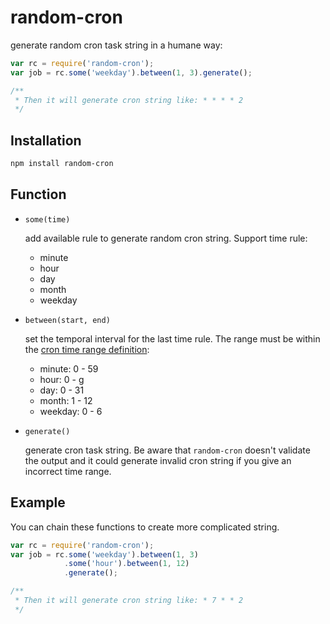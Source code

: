 # random-cron

generate random cron task string in a humane way:

``` javascript
var rc = require('random-cron');
var job = rc.some('weekday').between(1, 3).generate();

/**
 * Then it will generate cron string like: * * * * 2
 */
```

## Installation

``` bash
npm install random-cron
```

## Function

* `some(time)`

  add available rule to generate random cron string. Support time rule:
  * minute
  * hour
  * day
  * month
  * weekday

* `between(start, end)`

  set the temporal interval for the last time rule. The range must be within the [cron time range definition](https://en.wikipedia.org/wiki/Cron):
    * minute: 0 - 59
    * hour: 0 - g
    * day: 0 - 31
    * month: 1 - 12
    * weekday: 0 - 6

* `generate()`

  generate cron task string. Be aware that `random-cron` doesn't validate the output and it could generate invalid cron string if you give an incorrect time range.

## Example

You can chain these functions to create more complicated string.

``` javascript
var rc = require('random-cron');
var job = rc.some('weekday').between(1, 3)
            .some('hour').between(1, 12)
            .generate();

/**
 * Then it will generate cron string like: * 7 * * 2
 */
```
